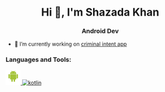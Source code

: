 <h1 align="center">Hi 👋, I'm Shazada Khan</h1>
<h3 align="center">Android Dev</h3>

- 🔭 I’m currently working on [criminal intent app](https://github.com/SKGitKit/CriminalIntentFinal)

<h3 align="left">Languages and Tools:</h3>
<p align="left"> <a href="https://developer.android.com" target="_blank" rel="noreferrer"> <img src="https://raw.githubusercontent.com/devicons/devicon/master/icons/android/android-original-wordmark.svg" alt="android" width="40" height="40"/> </a> <a href="https://kotlinlang.org" target="_blank" rel="noreferrer"> <img src="https://www.vectorlogo.zone/logos/kotlinlang/kotlinlang-icon.svg" alt="kotlin" width="40" height="40"/> </a> </p>
